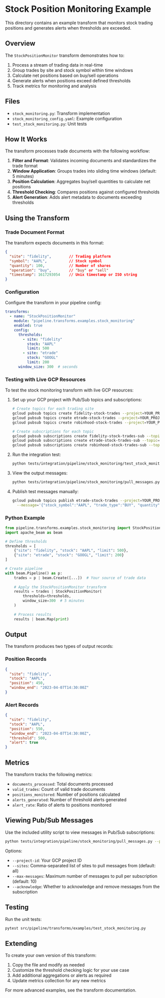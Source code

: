 # Stock Position Monitoring Example

This directory contains an example transform that monitors stock trading positions and generates alerts when thresholds are exceeded.

## Overview

The `StockPositionMonitor` transform demonstrates how to:

1. Process a stream of trading data in real-time
2. Group trades by site and stock symbol within time windows
3. Calculate net positions based on buy/sell operations
4. Generate alerts when positions exceed defined thresholds
5. Track metrics for monitoring and analysis

## Files

- `stock_monitoring.py`: Transform implementation
- `stock_monitoring_config.yaml`: Example configuration
- `test_stock_monitoring.py`: Unit tests

## How It Works

The transform processes trade documents with the following workflow:

1. **Filter and Format**: Validates incoming documents and standardizes the trade format
2. **Window Application**: Groups trades into sliding time windows (default: 5 minutes)
3. **Position Calculation**: Aggregates buy/sell quantities to calculate net positions
4. **Threshold Checking**: Compares positions against configured thresholds
5. **Alert Generation**: Adds alert metadata to documents exceeding thresholds

## Using the Transform

### Trade Document Format

The transform expects documents in this format:

```json
{
  "site": "fidelity",        // Trading platform
  "symbol": "AAPL",          // Stock symbol
  "quantity": 100,           // Number of shares
  "operation": "buy",        // "buy" or "sell"
  "timestamp": 1617293054    // Unix timestamp or ISO string
}
```

### Configuration

Configure the transform in your pipeline config:

```yaml
transforms:
  - name: "StockPositionMonitor"
    module: "pipeline.transforms.examples.stock_monitoring"
    enabled: true
    config:
      thresholds:
        - site: "fidelity"
          stock: "AAPL"
          limit: 500
        - site: "etrade"
          stock: "GOOGL"
          limit: 200
      window_size: 300  # seconds
```

### Testing with Live GCP Resources

To test the stock monitoring transform with live GCP resources:

1. Set up your GCP project with Pub/Sub topics and subscriptions:
   ```bash
   # Create topics for each trading site
   gcloud pubsub topics create fidelity-stock-trades --project=YOUR_PROJECT_ID
   gcloud pubsub topics create etrade-stock-trades --project=YOUR_PROJECT_ID
   gcloud pubsub topics create robinhood-stock-trades --project=YOUR_PROJECT_ID
   
   # Create subscriptions for each topic
   gcloud pubsub subscriptions create fidelity-stock-trades-sub --topic=fidelity-stock-trades --project=YOUR_PROJECT_ID
   gcloud pubsub subscriptions create etrade-stock-trades-sub --topic=etrade-stock-trades --project=YOUR_PROJECT_ID
   gcloud pubsub subscriptions create robinhood-stock-trades-sub --topic=robinhood-stock-trades --project=YOUR_PROJECT_ID
   ```

2. Run the integration test:
   ```bash
   python tests/integration/pipeline/stock_monitoring/test_stock_monitoring.py --duration 60
   ```

3. View the output messages:
   ```bash
   python tests/integration/pipeline/stock_monitoring/pull_messages.py --project-id YOUR_PROJECT_ID
   ```

4. Publish test messages manually:
   ```bash
   gcloud pubsub topics publish etrade-stock-trades --project=YOUR_PROJECT_ID \
     --message='{"stock_symbol":"AAPL", "trade_type":"BUY", "quantity":100, "price":185.50}'
   ```

### Python Example

```python
from pipeline.transforms.examples.stock_monitoring import StockPositionMonitor
import apache_beam as beam

# Define thresholds
thresholds = [
    {"site": "fidelity", "stock": "AAPL", "limit": 500},
    {"site": "etrade", "stock": "GOOGL", "limit": 200}
]

# Create pipeline
with beam.Pipeline() as p:
    trades = p | beam.Create([...])  # Your source of trade data
    
    # Apply the StockPositionMonitor transform
    results = trades | StockPositionMonitor(
        thresholds=thresholds,
        window_size=300  # 5 minutes
    )
    
    # Process results
    results | beam.Map(print)
```

## Output

The transform produces two types of output records:

### Position Records

```json
{
  "site": "fidelity",
  "stock": "AAPL",
  "position": 450,
  "window_end": "2023-04-07T14:30:00Z"
}
```

### Alert Records

```json
{
  "site": "fidelity",
  "stock": "AAPL",
  "position": 550,
  "window_end": "2023-04-07T14:30:00Z",
  "threshold": 500,
  "alert": true
}
```

## Metrics

The transform tracks the following metrics:

- `documents_processed`: Total documents processed
- `valid_trades`: Count of valid trade documents
- `positions_monitored`: Number of positions calculated
- `alerts_generated`: Number of threshold alerts generated
- `alert_rate`: Ratio of alerts to positions monitored

## Viewing Pub/Sub Messages

Use the included utility script to view messages in Pub/Sub subscriptions:

```bash
python tests/integration/pipeline/stock_monitoring/pull_messages.py --project-id YOUR_PROJECT_ID
```

Options:
- `--project-id`: Your GCP project ID
- `--sites`: Comma-separated list of sites to pull messages from (default: all)
- `--max-messages`: Maximum number of messages to pull per subscription (default: 10)
- `--acknowledge`: Whether to acknowledge and remove messages from the subscription

## Testing

Run the unit tests:

```bash
pytest src/pipeline/transforms/examples/test_stock_monitoring.py
```

## Extending

To create your own version of this transform:

1. Copy the file and modify as needed
2. Customize the threshold checking logic for your use case
3. Add additional aggregations or alerts as required
4. Update metrics collection for any new metrics

For more advanced examples, see the transform documentation. 